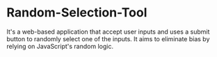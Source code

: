 # Random-Selection-Tool
It's a web-based application that accept user inputs and uses a submit button to randomly select one of the inputs. It aims to eliminate bias by relying on JavaScript's random logic.
